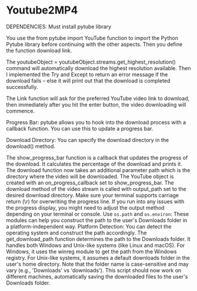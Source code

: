 # Youtube2MP4

DEPENDENCIES: Must install pytube library 

You use the from pytube import YouTube function to import the Python Pytube library before continuing with the other aspects. Then you define the function download link.

The youtubeObject = youtubeObject.streams.get_highest_resolution() command will automatically download the highest resolution available.
Then I implemented the Try and Except to return an error message if the download fails – else it will print out that the download is completed successfully.

The Link function will ask for the preferred YouTube video link to download, then immediately after you hit the enter button, the video downloading will commence.

Progress Bar: pytube allows you to hook into the download process with a callback function. You can use this to update a progress bar.

Download Directory: You can specify the download directory in the download() method.

The show_progress_bar function is a callback that updates the progress of the download. It calculates the percentage of the download and prints it.
The download function now takes an additional parameter path which is the directory where the video will be downloaded.
The YouTube object is created with an on_progress_callback set to show_progress_bar.
The download method of the video stream is called with output_path set to the desired download directory.
Make sure your terminal supports carriage return (\r) for overwriting the progress line.
If you run into any issues with the progress display, you might need to adjust the output method depending on your terminal or console.
Use `os.path` and `os.environ`: These modules can help you construct the path to the user's Downloads folder in a platform-independent way.
Platform Detection: You can detect the operating system and construct the path accordingly.
The get_download_path function determines the path to the Downloads folder. It handles both Windows and Unix-like systems (like Linux and macOS).
For Windows, it uses the winreg module to get the path from the Windows registry.
For Unix-like systems, it assumes a default downloads folder in the user's home directory. Note that the folder name is case-sensitive and may vary (e.g., 'Downloads' vs 'downloads').
This script should now work on different machines, automatically saving the downloaded files to the user's Downloads folder.
